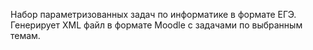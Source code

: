 Набор параметризованных задач по информатике в формате ЕГЭ.
Генерирует XML файл в формате Moodle с задачами по выбранным темам.
